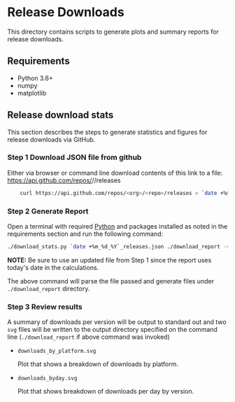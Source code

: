 # Release Downloads

This directory contains scripts to generate plots and summary reports
for release downloads.
 

## Requirements

 * Python 3.6+
 * numpy
 * matplotlib

## Release download stats

This section describes the steps to generate statistics and figures
for release downloads via GitHub. 

### Step 1 Download JSON file from github

Either via browser or command line download contents of this link
to a file: https://api.github.com/repos/<org>/<repo>/releases

```bash
    curl https://api.github.com/repos/<org>/<repo>/releases > `date +%m_%d_%Y`_releases.json 
```

### Step 2 Generate Report

Open a terminal with required [Python](https://python.org) and packages installed as noted
in the requirements section and run the following command:

```Bash
./download_stats.py `date +%m_%d_%Y`_releases.json ./download_report -vvv
```

**NOTE:** Be sure to use an updated file from Step 1 since the report uses today's
          date in the calculations.

The above command will parse the file passed and generate files under
`./download_report` directory.

### Step 3 Review results
 
 A summary of downloads per version will be output to standard out and 
 two `svg` files will be written to the output directory specified on the command
 line (`./download_report` if above command was invoked)
 
 * `downloads_by_platform.svg`

   Plot that shows a breakdown of downloads by platform. 
     
 * `downloads_byday.svg` 
   
    Plot that shows breakdown of downloads per day by version. 
